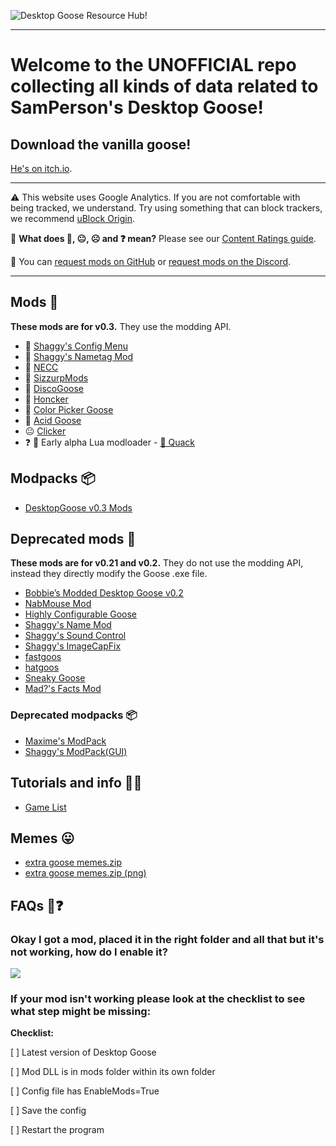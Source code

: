 ﻿
![Desktop Goose Resource Hub!](https://i.imgur.com/iE7BH5U.png)

---

# Welcome to the UNOFFICIAL repo collecting all kinds of data related to SamPerson's Desktop Goose!

## Download the vanilla goose!

[He's on itch.io](https://samperson.itch.io/desktop-goose).

---

⚠️ This website uses Google Analytics. If you are not comfortable with being tracked, we understand. Try using something that can block trackers, we recommend [uBlock Origin](https://github.com/gorhill/ublock#installation).

🤔 **What does 🙂, 😐, ☹️ and ❓ mean?** Please see our [Content Ratings guide](info/ContentRatings.md).

🧩 You can [request mods on GitHub](https://github.com/DesktopGooseUnofficial/ResourceHub/issues/new/choose) or [request mods on the Discord](https://discord.gg/yjGFsUD).

---

## Mods 🧩

**These mods are for v0.3.** They use the modding API.

* 🙂 [Shaggy's Config Menu](mods/ShaggysConfigGUI.md)
* 🙂 [Shaggy's Nametag Mod](mods/ShaggysNametagMod.md)
* 🙂 [NECC](mods/NECC.md)
* 🙂 [SizzurpMods](mods/SizzurpMods.md)
* 🙂 [DiscoGoose](mods/DiscoGoose.md)
* 🙂 [Honcker](mods/Honcker.md)
* 🙂 [Color Picker Goose](mods/ColorPickerGoose.md)
* 🙂 [Acid Goose](mods/AcidGoose.md)
* 😐 [Clicker](mods/Clicker.md)
* ❓ 🧪 Early alpha Lua modloader - [🦆 Quack](mods/Quack.md)

## Modpacks 📦

* [DesktopGoose v0.3 Mods](modpacks/DesktopGooseV0.3Mods.md)

## Deprecated mods 🧓

**These mods are for v0.21 and v0.2.** They do not use the modding API, instead they directly modify the Goose .exe file.

* [Bobbie’s Modded Desktop Goose v0.2](mods/deprecated/bobbies.md)
* [NabMouse Mod](mods/deprecated/NabMouse.md)
* [Highly Configurable Goose](mods/deprecated/HiConfGoose.md)
* [Shaggy's Name Mod](mods/deprecated/ShaggysNameMod.md)
* [Shaggy's Sound Control](mods/deprecated/ShaggysSoundControl.md)
* [Shaggy's ImageCapFix](mods/deprecated/ShaggysImageCapFix.md)
* [fastgoos](mods/deprecated/fastgoos.md)
* [hatgoos](mods/deprecated/hatgoos.md)
* [Sneaky Goose](mods/deprecated/SneakyGoose.md)
* [Mad?'s Facts Mod](mods/deprecated/MadsFacts.md)

### Deprecated modpacks 📦

* [Maxime's ModPack](modpacks/deprecated/MaximesModPack.md)
* [Shaggy's ModPack(GUI)](modpacks/deprecated/ShaggysModPack_GUI.md)

## Tutorials and info 💁‍♂️

* [Game List](info/GameTestList.md)

## Memes 😛

* [extra goose memes.zip](https://drive.google.com/open?id=1S2yiLiCbFEkdQM-qZnr1C6QKIfHMxo0E)
* [extra goose memes.zip (png)](https://drive.google.com/open?id=1QxU0p0pKbcg0KcML-9x-DqYQHUCzwSEn)

## FAQs 🤔❓

### Okay I got a mod, placed it in the right folder and all that but it's not working, how do I enable it?

![](https://i.imgur.com/ZNB4wsy.gif)

### If your mod isn't working please look at the checklist to see what step might be missing:

**Checklist:**

[   ] Latest version of Desktop Goose

[   ] Mod DLL is in mods folder within its own folder

[   ] Config file has EnableMods=True

[   ] Save the config

[   ] Restart the program
